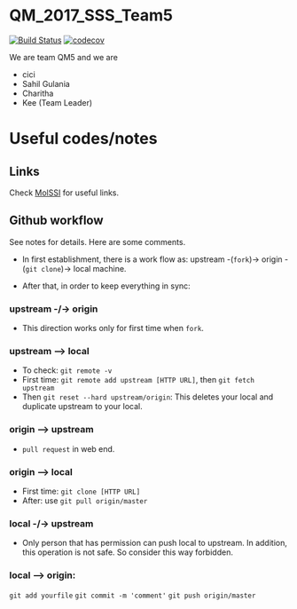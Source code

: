 # QM_2017_SSS_Team5
[![Build Status](https://travis-ci.org/MolSSI-SSS/QM_2017_SSS_Team5.svg?branch=master)](https://travis-ci.org/MolSSI-SSS/QM_2017_SSS_Team5)
[![codecov](https://codecov.io/gh/MolSSI-SSS/QM_2017_SSS_Team5/branch/master/graph/badge.svg)](https://codecov.io/gh/MolSSI-SSS/QM_2017_SSS_Team5)

We are team QM5 and we are 
* cici
* Sahil Gulania
* Charitha
* Kee (Team Leader)


# Useful codes/notes

## Links

Check [MolSSI](https://github.com/MolSSI-SSS/Logistics_SSS_2017/blob/master/Links.md) for useful links.

## Github workflow

See notes for details. Here are some comments.


* In first establishment, there is a work flow as: upstream -(`fork`)-> origin -(`git clone`)-> local machine.

* After that, in order to keep everything in sync:

### upstream -/-> origin

* This direction works only for first time when `fork`.

### upstream --> local

* To check: `git remote -v`
* First time: `git remote add upstream [HTTP URL]`, then `git fetch upstream`
* Then `git reset --hard upstream/origin`: This deletes your local and duplicate upstream to your local.

### origin --> upstream

* `pull request` in web end.

### origin --> local

* First time: `git clone [HTTP URL]`
* After: use `git pull origin/master`

### local -/-> upstream

* Only person that has permission can push local to upstream. In addition, this operation is not safe. So consider this way forbidden.

### local --> origin:

`git add yourfile`
`git commit -m 'comment'`
`git push origin/master`
